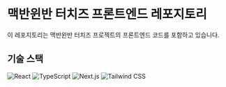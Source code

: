 # 맥반윈반 터치즈 프론트엔드 레포지토리

이 레포지토리는 맥반윈반 터치즈 프로젝트의 프론트엔드 코드를 포함하고 있습니다.

## 기술 스택

![React](https://img.shields.io/badge/React-61DAFB?style=for-the-badge&logo=react&logoColor=white)
![TypeScript](https://img.shields.io/badge/TypeScript-3178C6?style=for-the-badge&logo=typescript&logoColor=white)
![Next.js](https://img.shields.io/badge/Next.js-000000?style=for-the-badge&logo=nextdotjs&logoColor=white)
![Tailwind CSS](https://img.shields.io/badge/Tailwind_CSS-38B2AC?style=for-the-badge&logo=tailwind-css&logoColor=white)
